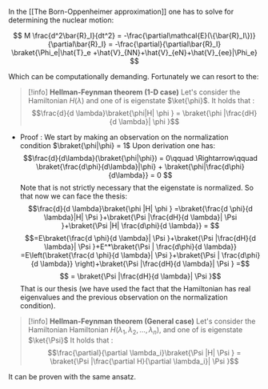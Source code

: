 In the [[The Born-Oppenheimer approximation]] one has to solve for determining the nuclear motion:

$$ M \frac{d^2\bar{R}_I}{dt^2} = -\frac{\partial\mathcal{E}(\{\bar{R}_I\})}{\partial\bar{R}_I} = -\frac{\partial}{\partial\bar{R}_I} \braket{\Phi_e|\hat{T}_e +\hat{V}_{NN}+\hat{V}_{eN}+\hat{V}_{ee}|\Phi_e} $$

Which can be computationally demanding.
Fortunately we can resort to the:

>[!info] **Hellman-Feynman theorem (1-D case)**
Let's consider the Hamiltonian $H(\lambda)$ and one of is eigenstate $\ket{\phi}$.
It holds that :
$$\frac{d}{d \lambda}\braket{\phi|H| \phi } = \braket{\phi |\frac{dH}{d \lambda}| \phi }$$

- Proof : 
We start by making an observation on the normalization condition $\braket{\phi|\phi} = 1$
Upon derivation one has:
$$\frac{d}{d\lambda}(\braket{\phi|\phi}) = 0\qquad \Rightarrow\qquad \braket{\frac{d\phi}{d\lambda}|\phi} + \braket{\phi|\frac{d\phi}{d\lambda}} = 0 $$
Note that is not strictly necessary that the eigenstate is normalized.
So that now we can face the thesis:
$$\frac{d}{d \lambda}\braket{\phi |H| \phi } =\braket{\frac{d \phi}{d \lambda}|H| \Psi }+\braket{\Psi |\frac{dH}{d \lambda}| \Psi }+\braket{\Psi |H| \frac{d\phi}{d \lambda}} =  $$
$$=E\braket{\frac{d \phi}{d \lambda}| \Psi }+\braket{\Psi |\frac{dH}{d \lambda}| \Psi }+E^*\braket{\Psi | \frac{d\phi}{d \lambda}} =E\left(\braket{\frac{d \phi}{d \lambda}| \Psi }+\braket{\Psi | \frac{d\phi}{d \lambda}} \right)+\braket{\Psi |\frac{dH}{d \lambda}| \Psi } =$$
$$ = \braket{\Psi |\frac{dH}{d \lambda}| \Psi }$$
That is our thesis (we have used the fact that the Hamiltonian has real eigenvalues and the previous observation on the normalization condition).


>[!info] **Hellman-Feynman theorem (General case)**
Let's consider the Hamiltonian Hamiltonian $H(\lambda_1, \lambda_2, \dots, \lambda_n)$, and one of is eigenstate $\ket{\Psi}$
It holds that :
$$\frac{\partial}{\partial \lambda_i}\braket{\Psi |H| \Psi } = \braket{\Psi |\frac{\partial H}{\partial \lambda_i}| \Psi }$$

It can be proven with the same ansatz.
